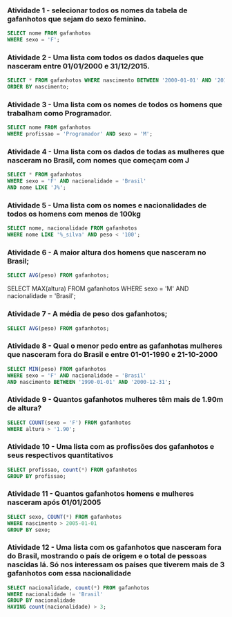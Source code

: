 ### Atividade 1 - selecionar todos os nomes da tabela de gafanhotos que sejam do sexo feminino.
```sql
SELECT nome FROM gafanhotos
WHERE sexo = 'F';
```

### Atividade 2 - Uma lista com todos os dados daqueles que nasceram entre 01/01/2000 e 31/12/2015.
```sql
SELECT * FROM gafanhotos WHERE nascimento BETWEEN '2000-01-01' AND '2015-12-31'
ORDER BY nascimento;
```

### Atividade 3 - Uma lista com os nomes de todos os homens que trabalham como Programador.
```sql
SELECT nome FROM gafanhotos
WHERE profissao = 'Programador' AND sexo = 'M';
```

### Atividade 4 - Uma lista com os dados de todas as mulheres que nasceram no Brasil, com nomes que começam com J
```sql
SELECT * FROM gafanhotos 
WHERE sexo = 'F' AND nacionalidade = 'Brasil'
AND nome LIKE 'J%';
```

### Atividade 5 - Uma lista com os nomes e nacionalidades de todos os homens com menos de 100kg
```sql
SELECT nome, nacionalidade FROM gafanhotos
WHERE nome LIKE '%_silva' AND peso < '100';
```

### Atividade 6 - A maior altura dos homens que nasceram no Brasil;
```sql
SELECT AVG(peso) FROM gafanhotos;
```
SELECT MAX(altura) FROM gafanhotos
WHERE sexo = 'M' AND nacionalidade = 'Brasil';

### Atividade 7 - A média de peso dos gafanhotos;
```sql
SELECT AVG(peso) FROM gafanhotos;
```

### Atividade 8 - Qual o menor pedo entre as gafanhotas mulheres que nasceram fora do Brasil e entre 01-01-1990 e 21-10-2000
```sql
SELECT MIN(peso) FROM gafanhotos 
WHERE sexo = 'F' AND nacionalidade = 'Brasil'
AND nascimento BETWEEN '1990-01-01' AND '2000-12-31';
```

### Atividade 9 - Quantos gafanhotos mulheres têm mais de 1.90m de altura?
```sql
SELECT COUNT(sexo = 'F') FROM gafanhotos
WHERE altura > '1.90'; 
```

### Atividade 10 - Uma lista com as profissões dos gafanhotos e seus respectivos quantitativos
```sql
SELECT profissao, count(*) FROM gafanhotos
GROUP BY profissao;
```

### Atividade 11 - Quantos gafanhotos homens e mulheres nasceram após 01/01/2005

```sql
SELECT sexo, COUNT(*) FROM gafanhotos
WHERE nascimento > 2005-01-01
GROUP BY sexo;
```


### Atividade 12 - Uma lista com os gafanhotos que nasceram fora do Brasil, mostrando o país de origem e o total de pessoas nascidas lá. Só nos interessam os países que tiverem mais de 3 gafanhotos com essa nacionalidade

```sql
SELECT nacionalidade, count(*) FROM gafanhotos 
WHERE nacionalidade != 'Brasil' 
GROUP BY nacionalidade  
HAVING count(nacionalidade) > 3;
```




